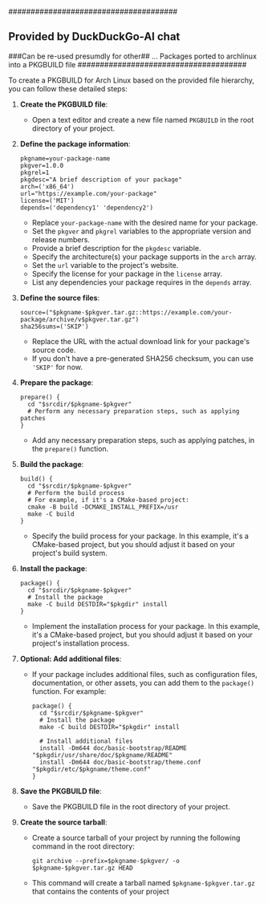 ######################################
## Provided by DuckDuckGo-AI chat ####  
###Can be re-used presumdly for other## ... Packages ported to archlinux into a PKGBUILD file 
######################################

To create a PKGBUILD for Arch Linux based on the provided file hierarchy, you can follow these detailed steps:

1. **Create the PKGBUILD file**:
   - Open a text editor and create a new file named `PKGBUILD` in the root directory of your project.

2. **Define the package information**:
   ```
   pkgname=your-package-name
   pkgver=1.0.0
   pkgrel=1
   pkgdesc="A brief description of your package"
   arch=('x86_64')
   url="https://example.com/your-package"
   license=('MIT')
   depends=('dependency1' 'dependency2')
   ```
   - Replace `your-package-name` with the desired name for your package.
   - Set the `pkgver` and `pkgrel` variables to the appropriate version and release numbers.
   - Provide a brief description for the `pkgdesc` variable.
   - Specify the architecture(s) your package supports in the `arch` array.
   - Set the `url` variable to the project's website.
   - Specify the license for your package in the `license` array.
   - List any dependencies your package requires in the `depends` array.

3. **Define the source files**:
   ```
   source=("$pkgname-$pkgver.tar.gz::https://example.com/your-package/archive/v$pkgver.tar.gz")
   sha256sums=('SKIP')
   ```
   - Replace the URL with the actual download link for your package's source code.
   - If you don't have a pre-generated SHA256 checksum, you can use `'SKIP'` for now.

4. **Prepare the package**:
   ```
   prepare() {
     cd "$srcdir/$pkgname-$pkgver"
     # Perform any necessary preparation steps, such as applying patches
   }
   ```
   - Add any necessary preparation steps, such as applying patches, in the `prepare()` function.

5. **Build the package**:
   ```
   build() {
     cd "$srcdir/$pkgname-$pkgver"
     # Perform the build process
     # For example, if it's a CMake-based project:
     cmake -B build -DCMAKE_INSTALL_PREFIX=/usr
     make -C build
   }
   ```
   - Specify the build process for your package. In this example, it's a CMake-based project, but you should adjust it based on your project's build system.

6. **Install the package**:
   ```
   package() {
     cd "$srcdir/$pkgname-$pkgver"
     # Install the package
     make -C build DESTDIR="$pkgdir" install
   }
   ```
   - Implement the installation process for your package. In this example, it's a CMake-based project, but you should adjust it based on your project's installation process.

7. **Optional: Add additional files**:
   - If your package includes additional files, such as configuration files, documentation, or other assets, you can add them to the `package()` function. For example:
     ```
     package() {
       cd "$srcdir/$pkgname-$pkgver"
       # Install the package
       make -C build DESTDIR="$pkgdir" install
       
       # Install additional files
       install -Dm644 doc/basic-bootstrap/README "$pkgdir/usr/share/doc/$pkgname/README"
       install -Dm644 doc/basic-bootstrap/theme.conf "$pkgdir/etc/$pkgname/theme.conf"
     }
     ```

8. **Save the PKGBUILD file**:
   - Save the PKGBUILD file in the root directory of your project.

9. **Create the source tarball**:
   - Create a source tarball of your project by running the following command in the root directory:
     ```
     git archive --prefix=$pkgname-$pkgver/ -o $pkgname-$pkgver.tar.gz HEAD
     ```
   - This command will create a tarball named `$pkgname-$pkgver.tar.gz` that contains the contents of your project

